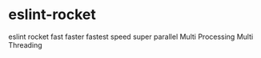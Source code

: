# eslint-rocket
eslint rocket fast faster fastest speed super parallel Multi Processing Multi Threading
